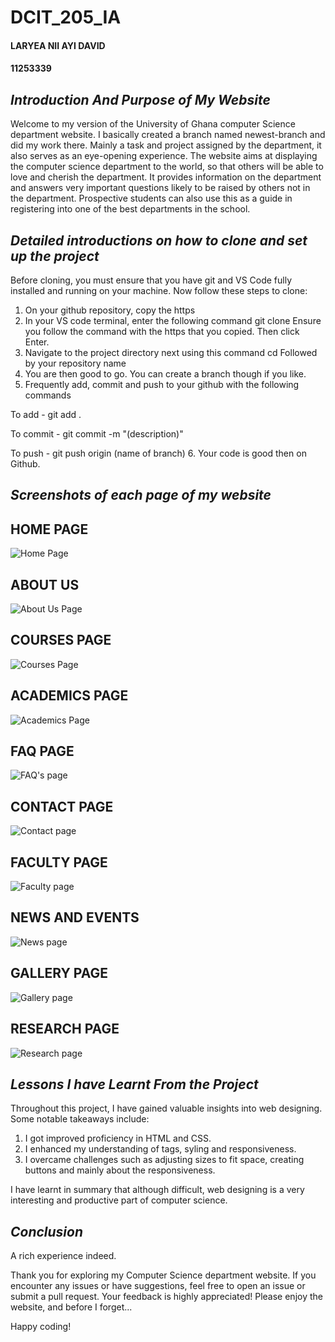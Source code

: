 # DCIT_205_IA
#### **LARYEA NII AYI DAVID**

#### **11253339**

## *Introduction And Purpose of My Website*

Welcome to my version of the University of Ghana computer Science department website. I basically created a branch named newest-branch and did my work there. Mainly a task and project assigned by the department, it also serves as an eye-opening experience. The website aims at displaying the computer science department to the world, so that others will be able to love and cherish the department. It provides information on the department and answers very important questions likely to be raised by others not in the department. Prospective students can also use this as a guide in registering into one of the best departments in the school.

## *Detailed introductions on how to clone and set up the project*
Before cloning, you must ensure that you have git and VS Code fully installed and running on your machine.
Now follow these steps to clone:
1. On your github repository, copy the https 
2. In your VS code terminal, enter the following command
git clone 
Ensure you follow the command with the https that you copied. Then click Enter.
3. Navigate to the project directory next using this command
cd
Followed by your repository name
4. You are then good to go. You can create a branch though if you like.
5. Frequently add, commit and push to your github with the following commands

To add - git add .

To commit - git commit -m "(description)"

To push - git push origin (name of branch) 
6. Your code is good then on Github.

## *Screenshots of each page of my website*

## **HOME PAGE**
![Home Page](Home%20Page.jpeg)

## **ABOUT US**
![About Us Page](About%20Us%20Page.jpeg)

## **COURSES PAGE**
![Courses Page](Courses%20Page.jpeg)

## **ACADEMICS PAGE**
![Academics Page](Academics%20Page.jpeg)

## **FAQ PAGE**
![FAQ's page](FAQ%20page.jpeg)

## **CONTACT PAGE**
![Contact page](Contact%20Page.jpeg)

## **FACULTY PAGE**
![Faculty page](Faculty%20Page.jpeg)

## **NEWS AND EVENTS**
![News page](News%20Page.jpeg)

## **GALLERY PAGE**
![Gallery page](Gallery%20Page.jpeg)

## **RESEARCH PAGE**
![Research page](Research%20Page.jpeg)

## *Lessons I have Learnt From the Project*

Throughout this project, I have gained valuable insights into web designing. Some notable takeaways include:

1. I got improved proficiency in HTML and CSS.
2. I enhanced my understanding of tags, syling and responsiveness.
3. I overcame challenges such as adjusting sizes to fit space, creating buttons and mainly about the responsiveness.

I have learnt in summary that although difficult, web designing is a very interesting and productive part of computer science.

## *Conclusion*

A rich experience indeed.

Thank you for exploring my Computer Science department website. If you encounter any issues or have suggestions, feel free to open an issue or submit a pull request. Your feedback is highly appreciated!
Please enjoy the website, and before I forget...

Happy coding!